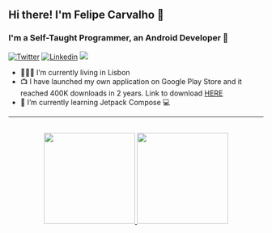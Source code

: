 ## Hi there! I'm Felipe Carvalho 👋
### I'm a Self-Taught Programmer, an Android Developer 🐞


[![Twitter](https://img.shields.io/badge/Twitter-1DA1F2?style=for-the-badge&logo=twitter&logoColor=white)](https://twitter.com/MohamedISoliman) [![Linkedin](https://img.shields.io/badge/LinkedIn-0077B5?style=for-the-badge&logo=linkedin&logoColor=white)](https://www.linkedin.com/in/mohamedisoliman/)
  <a href = "mailto:felipeajc@gmail.com"><img src="https://img.shields.io/badge/-Gmail-%23333?style=for-the-badge&logo=gmail&logoColor=white" target="_blank"></a>

- 👨🏻‍💻 I’m currently living in Lisbon
- 📺 I have launched my own application on Google Play Store and it reached 400K downloads in 2 years. Link to download <a href="https://play.google.com/store/apps/details?id=com.e4usolutions.metas" target="_blank">HERE</a>
- 🌱 I’m currently learning Jetpack Compose 💻

---

<br>
  <div align="center">
  <a href="https://github.com/felipeajc">
  <img height="180em" src="https://github-readme-stats.vercel.app/api?username=felipeajc&show_icons=true&theme=dracula&include_all_commits=true&count_private=true"/>
  <img height="180em" src="https://github-readme-stats.vercel.app/api/top-langs/?username=felipeajc&layout=compact&langs_count=7&theme=dracula"/>
</div>
</br>
